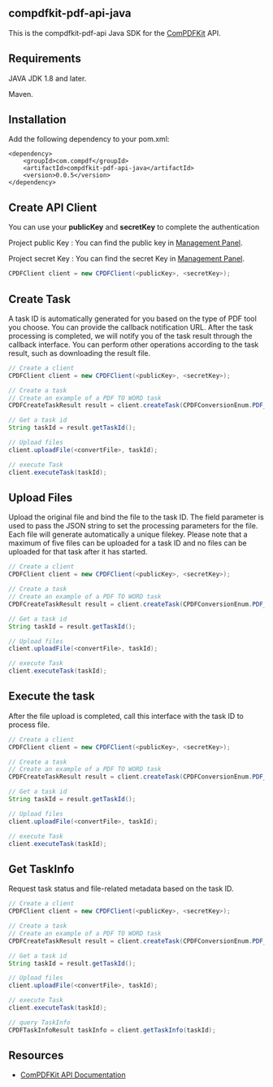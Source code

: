 ## compdfkit-pdf-api-java

This is the compdfkit-pdf-api Java SDK  for the [ComPDFKit](https://api.compdf.com/api/docs/introduction) API.

## Requirements

JAVA JDK 1.8 and later.

Maven.

## Installation

Add the following dependency to your pom.xml:

```
<dependency>
    <groupId>com.compdf</groupId>
    <artifactId>compdfkit-pdf-api-java</artifactId>
    <version>0.0.5</version>
</dependency>
```

## Create API Client

You can use your **publicKey** and **secretKey** to complete the authentication

Project public Key : You can find the public key in [Management Panel](https://api-dashboard.compdf.com/api/keys).

Project secret Key : You can find the secret Key in [Management Panel](https://api-dashboard.compdf.com/api/keys).

```java
CPDFClient client = new CPDFClient(<publicKey>, <secretKey>);
```

## Create Task

A task ID is automatically generated for you based on the type of PDF tool you choose. You can provide the callback notification URL. After the task processing is completed, we will notify you of the task result through the callback interface. You can perform other operations according to the task result, such as downloading the result file.

```java
// Create a client
CPDFClient client = new CPDFClient(<publicKey>, <secretKey>);

// Create a task
// Create an example of a PDF TO WORD task
CPDFCreateTaskResult result = client.createTask(CPDFConversionEnum.PDF_TO_WORD.getValue());

// Get a task id
String taskId = result.getTaskId();

// Upload files
client.uploadFile(<convertFile>, taskId);

// execute Task
client.executeTask(taskId);
```

## Upload Files

Upload the original file and bind the file to the task ID. The field parameter is used to pass the JSON string to set the processing parameters for the file. Each file will generate automatically a unique filekey. Please note that a maximum of five files can be uploaded for a task ID and no files can be uploaded for that task after it has started.



```java
// Create a client
CPDFClient client = new CPDFClient(<publicKey>, <secretKey>);

// Create a task
// Create an example of a PDF TO WORD task
CPDFCreateTaskResult result = client.createTask(CPDFConversionEnum.PDF_TO_WORD.getValue());

// Get a task id
String taskId = result.getTaskId();

// Upload files
client.uploadFile(<convertFile>, taskId);

// execute Task
client.executeTask(taskId);
```



## Execute the task

After the file upload is completed, call this interface with the task ID to process file.

```java
// Create a client
CPDFClient client = new CPDFClient(<publicKey>, <secretKey>);

// Create a task
// Create an example of a PDF TO WORD task
CPDFCreateTaskResult result = client.createTask(CPDFConversionEnum.PDF_TO_WORD.getValue());

// Get a task id
String taskId = result.getTaskId();

// Upload files
client.uploadFile(<convertFile>, taskId);

// execute Task
client.executeTask(taskId);
```

## Get TaskInfo

Request task status and file-related metadata based on the task ID.

```java
// Create a client
CPDFClient client = new CPDFClient(<publicKey>, <secretKey>);

// Create a task
// Create an example of a PDF TO WORD task
CPDFCreateTaskResult result = client.createTask(CPDFConversionEnum.PDF_TO_WORD.getValue());

// Get a task id
String taskId = result.getTaskId();

// Upload files
client.uploadFile(<convertFile>, taskId);

// execute Task
client.executeTask(taskId);

// query TaskInfo
CPDFTaskInfoResult taskInfo = client.getTaskInfo(taskId);
```

## Resources

* [ComPDFKit API Documentation](https://api.compdf.com/api/docs/introduction)
